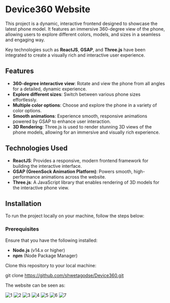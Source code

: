 # Device360 Website

This project is a dynamic, interactive frontend designed to showcase the latest phone model. It features an immersive 360-degree view of the phone, allowing users to explore different colors, models, and sizes in a seamless and engaging way. 

Key technologies such as **ReactJS**, **GSAP**, and **Three.js** have been integrated to create a visually rich and interactive user experience.

## Features

- **360-degree interactive view**: Rotate and view the phone from all angles for a detailed, dynamic experience.
- **Explore different sizes**: Switch between various phone sizes effortlessly.
- **Multiple color options**: Choose and explore the phone in a variety of color options.
- **Smooth animations**: Experience smooth, responsive animations powered by GSAP to enhance user interaction.
- **3D Rendering**: Three.js is used to render stunning 3D views of the phone models, allowing for an immersive and visually rich experience.

## Technologies Used

- **ReactJS**: Provides a responsive, modern frontend framework for building the interactive interface.
- **GSAP (GreenSock Animation Platform)**: Powers smooth, high-performance animations across the website.
- **Three.js**: A JavaScript library that enables rendering of 3D models for the interactive phone view.

## Installation

To run the project locally on your machine, follow the steps below:

### Prerequisites

Ensure that you have the following installed:

- **Node.js** (v14.x or higher)
- **npm** (Node Package Manager)


 Clone this repository to your local machine:
 
 git clone https://github.com/shwetagodse/Device360.git

 The website can be seen as:

 ![1](https://github.com/user-attachments/assets/1dcf94f2-6113-40d9-8013-4bbdc7cfe70f)
![2](https://github.com/user-attachments/assets/0b821a3d-25bb-4890-8ba8-d2437ff149c9)
![3](https://github.com/user-attachments/assets/bfd1adeb-f35a-4288-b28f-2529e9979d2e)
![4](https://github.com/user-attachments/assets/97a65c66-fc20-4c8f-b786-5c2d12af39d7)
![5](https://github.com/user-attachments/assets/2c41ea24-6b9c-49c8-b173-033e47ec1725)
![6](https://github.com/user-attachments/assets/54372bf7-0971-49f9-a6de-f0fb8f4bf040)
![7](https://github.com/user-attachments/assets/4b08f260-43ce-45bd-9130-b025c8721855)
